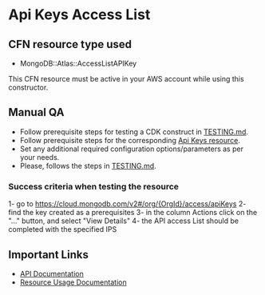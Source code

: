 # Api Keys Access List

## CFN resource type used

- MongoDB::Atlas::AccessListAPIKey

This CFN resource must be active in your AWS account while using this constructor.

## Manual QA

- Follow prerequisite steps for testing a CDK construct in [TESTING.md](../../../TESTING.md).
- Follow prerequisite steps for the corresponding [Api Keys resource](https://github.com/mongodb/mongodbatlas-cloudformation-resources/blob/master/cfn-resources/access-list-api-key/README.md).
- Set any additional required configuration options/parameters as per your needs.
- Please, follows the steps in [TESTING.md](../../../TESTING.md).

### Success criteria when testing the resource

1- go to https://cloud.mongodb.com/v2#/org/{OrgId}/access/apiKeys
2- find the key created as a prerequisites
3- in the column Actions click on the "..." button, and select "View Details"
4- the API access List should be completed with the specified IPS

## Important Links

- [API Documentation](https://www.mongodb.com/docs/api/doc/atlas-admin-api-v2/group/endpoint-programmatic-api-keys)
- [Resource Usage Documentation](https://www.mongodb.com/docs/atlas/data-federation/config/config-aws-s3/)
